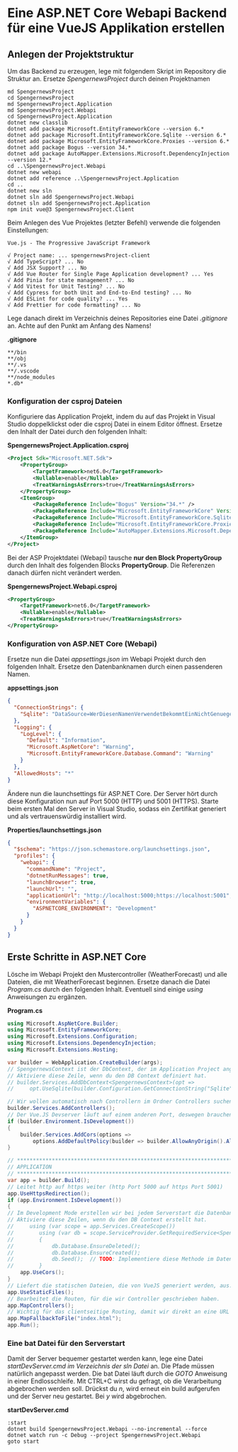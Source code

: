 # Eine ASP.NET Core Webapi Backend für eine VueJS Applikation erstellen

## Anlegen der Projektstruktur

Um das Backend zu erzeugen, lege mit folgendem Skript im Repository die Struktur an. Ersetze
*SpengernewsProject* durch deinen Projektnamen

```
md SpengernewsProject
cd SpengernewsProject
md SpengernewsProject.Application
md SpengernewsProject.Webapi
cd SpengernewsProject.Application
dotnet new classlib
dotnet add package Microsoft.EntityFrameworkCore --version 6.*
dotnet add package Microsoft.EntityFrameworkCore.Sqlite --version 6.*
dotnet add package Microsoft.EntityFrameworkCore.Proxies --version 6.*
dotnet add package Bogus --version 34.*
dotnet add package AutoMapper.Extensions.Microsoft.DependencyInjection --version 12.*
cd ..\SpengernewsProject.Webapi
dotnet new webapi
dotnet add reference ..\SpengernewsProject.Application
cd ..
dotnet new sln
dotnet sln add SpengernewsProject.Webapi
dotnet sln add SpengernewsProject.Application
npm init vue@3 SpengernewsProject.Client
```

Beim Anlegen des Vue Projektes (letzter Befehl) verwende die folgenden Einstellungen:

```
Vue.js - The Progressive JavaScript Framework

√ Project name: ... spengernewsProject-client
√ Add TypeScript? ... No
√ Add JSX Support? ... No
√ Add Vue Router for Single Page Application development? ... Yes
√ Add Pinia for state management? ... No
√ Add Vitest for Unit Testing? ... No
√ Add Cypress for both Unit and End-to-End testing? ... No
√ Add ESLint for code quality? ... Yes
√ Add Prettier for code formatting? ... No
```

Lege danach direkt im Verzeichnis deines Repositories eine Datei *.gitignore* an. Achte auf den
Punkt am Anfang des Namens!

**.gitignore**
```
**/bin
**/obj
**/.vs
**/.vscode
**/node_modules
*.db*
```

### Konfiguration der csproj Dateien

Konfiguriere das Application Projekt, indem du auf das Projekt in Visual Studio doppelklickst oder
die csproj Datei in einem Editor öffnest. Ersetze den Inhalt der Datei durch den folgenden Inhalt:

**SpengernewsProject.Application.csproj**
```xml
<Project Sdk="Microsoft.NET.Sdk">
	<PropertyGroup>
		<TargetFramework>net6.0</TargetFramework>
		<Nullable>enable</Nullable>
		<TreatWarningsAsErrors>true</TreatWarningsAsErrors>
	</PropertyGroup>
	<ItemGroup>
		<PackageReference Include="Bogus" Version="34.*" />	
		<PackageReference Include="Microsoft.EntityFrameworkCore" Version="6.*" />
		<PackageReference Include="Microsoft.EntityFrameworkCore.Sqlite" Version="6.*" />
		<PackageReference Include="Microsoft.EntityFrameworkCore.Proxies" Version="6.*" />
		<PackageReference Include="AutoMapper.Extensions.Microsoft.DependencyInjection" Version="12.*" />
	</ItemGroup>
</Project>
```

Bei der ASP Projektdatei (Webapi) tausche **nur den Block PropertyGroup** durch den Inhalt des folgenden
Blocks **PropertyGroup**. Die Referenzen danach dürfen nicht verändert werden.

**SpengernewsProject.Webapi.csproj**
```xml
<PropertyGroup>
    <TargetFramework>net6.0</TargetFramework>
    <Nullable>enable</Nullable>
    <TreatWarningsAsErrors>true</TreatWarningsAsErrors>
</PropertyGroup>
```

### Konfiguration von ASP.NET Core (Webapi)

Ersetze nun die Datei *appsettings.json* im Webapi Projekt durch den folgenden Inhalt. Ersetze
den Datenbanknamen durch einen passenderen Namen.

**appsettings.json**
```json
{
  "ConnectionStrings": {
    "Sqlite": "DataSource=WerDiesenNamenVerwendetBekommtEinNichtGenuegend.db"
  },
  "Logging": {
    "LogLevel": {
      "Default": "Information",
      "Microsoft.AspNetCore": "Warning",
      "Microsoft.EntityFrameworkCore.Database.Command": "Warning"
    }
  },
  "AllowedHosts": "*"
}
```

Ändere nun die launchsettings für ASP.NET Core. Der Server hört durch diese Konfiguration nun auf
Port 5000 (HTTP) und 5001 (HTTPS). Starte beim ersten Mal den Server in Visual Studio, sodass
ein Zertifikat generiert und als vertrauenswürdig installiert wird.

**Properties/launchsettings.json**
```json
{
  "$schema": "https://json.schemastore.org/launchsettings.json",
  "profiles": {
    "webapi": {
      "commandName": "Project",
      "dotnetRunMessages": true,
      "launchBrowser": true,
      "launchUrl": "",
      "applicationUrl": "http://localhost:5000;https://localhost:5001",
      "environmentVariables": {
        "ASPNETCORE_ENVIRONMENT": "Development"
      }
    }
  }
}

```

## Erste Schritte in ASP.NET Core

Lösche im Webapi Projekt den Mustercontroller (WeatherForecast) und alle Dateien, die mit
WeatherForecast beginnen. Ersetze danach die Datei *Program.cs* durch den folgenden Inhalt.
Eventuell sind einige *using* Anweisungen zu ergänzen.

**Program.cs**
```c#
using Microsoft.AspNetCore.Builder;
using Microsoft.EntityFrameworkCore;
using Microsoft.Extensions.Configuration;
using Microsoft.Extensions.DependencyInjection;
using Microsoft.Extensions.Hosting;

var builder = WebApplication.CreateBuilder(args);
// SpengernewsContext ist der DbContext, der im Application Project angelegt wurde.
// Aktiviere diese Zeile, wenn du den DB Context definiert hat.
// builder.Services.AddDbContext<SpengernewsContext>(opt =>
//     opt.UseSqlite(builder.Configuration.GetConnectionString("Sqlite")));

// Wir wollen automatisch nach Controllern im Ordner Controllers suchen.
builder.Services.AddControllers();
// Der Vue.JS Devserver läuft auf einem anderen Port, deswegen brauchen wir diese Konfiguration
if (builder.Environment.IsDevelopment())
{
    builder.Services.AddCors(options =>
        options.AddDefaultPolicy(builder => builder.AllowAnyOrigin().AllowAnyHeader().AllowAnyMethod()));
}

// *************************************************************************************************
// APPLICATION
// *************************************************************************************************
var app = builder.Build();
// Leitet http auf https weiter (http Port 5000 auf https Port 5001)
app.UseHttpsRedirection();
if (app.Environment.IsDevelopment())
{
// Im Development Mode erstellen wir bei jedem Serverstart die Datenbank neu.
// Aktiviere diese Zeilen, wenn du den DB Context erstellt hat.
//     using (var scope = app.Services.CreateScope())
//        using (var db = scope.ServiceProvider.GetRequiredService<SpengernewsContext>())
//        {
//            db.Database.EnsureDeleted();
//            db.Database.EnsureCreated();
//            db.Seed();  // TODO: Implementiere diese Methode im Datenbankcontext.
//        }
    app.UseCors();
}
// Liefert die statischen Dateien, die von VueJS generiert werden, aus.
app.UseStaticFiles();
// Bearbeitet die Routen, für die wir Controller geschrieben haben.
app.MapControllers();
// Wichtig für das clientseitige Routing, damit wir direkt an eine URL in der Client App steuern können.
app.MapFallbackToFile("index.html");
app.Run();

```

### Eine bat Datei für den Serverstart

Damit der Server bequemer gestartet werden kann, lege eine Datei *startDevServer.cmd* *im Verzeichnis der
sln Datei* an. Die Pfade müssen natürlich angepasst werden. Die bat Datei
läuft durch die *GOTO* Anweisung in einer Endlosschleife. Mit CTRL+C wirst du gefragt, ob die
Verarbeitung abgebrochen werden soll. Drückst du *n*, wird erneut ein build aufgerufen und der
Server neu gestartet. Bei *y* wird abgebrochen.

**startDevServer.cmd**

```
:start
dotnet build SpengernewsProject.Webapi --no-incremental --force
dotnet watch run -c Debug --project SpengernewsProject.Webapi
goto start
```
